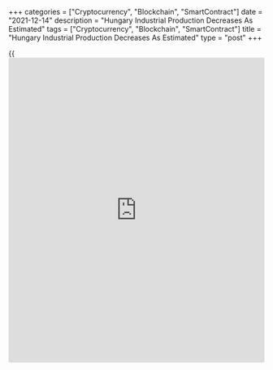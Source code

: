 +++
categories = ["Cryptocurrency", "Blockchain", "SmartContract"]
date = "2021-12-14"
description = "Hungary Industrial Production Decreases As Estimated"
tags = ["Cryptocurrency", "Blockchain", "SmartContract"]
title = "Hungary Industrial Production Decreases As Estimated"
type = "post"
+++

{{<iframe id="large-banner" src="https://www.bounty.group/#slide=12.0" width="100%" height="600" scrolling="no" style="border: 0px solid rgb(216, 221, 230); border-radius: 3px;">}}

Hungary's industrial production declined in October as initially
estimated, final data from the Hungarian Central Statistical Office
showed on Tuesday.

Industrial production fell a working-day adjusted 2.7 percent year-on-
year in October, after a 1.1 percent rise in September, as estimated.

The industrial production volume decreased 3.4 percent yearly in
October. This was in line with the initial estimate.

The majority of the manufacturing subsections contributed to the growth
in October, the agency said.

On a seasonally adjusted basis, industrial production rose 0.3 percent
in October, after 0.3 percent decline in the preceding month, as
initially estimated.

For comments and feedback [contact](https://www.playgroundfx.com/contact/): editorial@rtt[news](https://www.letsplayfx.com/blog/forex-news-website/).com

[Economic News][1]

 **What parts of the world are seeing the best (and worst) economic
performances lately? Click[here][2] to check out our [Econ Scorecard][2]
and find out! See up-to-the-moment [ranking](https://www.playgroundfx.com/blog/crypto-exchange-ranking/)s for the best and worst
performers in [GDP][3], [unemployment rate][4], [inflation][2] and much
more.**

   1. www.rtt[news](https://www.letsplayfx.com/blog/forex-news-website/).com/Content/EconomicNews.aspx
   2. www.rtt[news](https://www.letsplayfx.com/blog/forex-news-website/).com/economic-scorecard/world-rank/CPI/highest-performance.aspx
   3. www.rtt[news](https://www.letsplayfx.com/blog/forex-news-website/).com/economic-scorecard/world-rank/GDP/highest-performance.aspx
   4. www.rtt[news](https://www.letsplayfx.com/blog/forex-news-website/).com/economic-scorecard/world-rank/unemployment-rate/lowest-performance.aspx